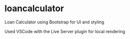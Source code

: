# loancalculator
Loan Calculator using Bootstrap for UI and styling 

Used VSCode with the Live Server plugin for local rendering

